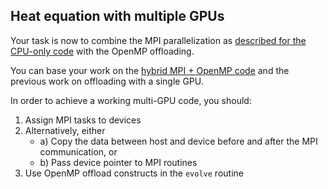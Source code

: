 ## Heat equation with multiple GPUs

Your task is now to combine the MPI parallelization as
[described for the CPU-only code](heat-cpu/code-description.md) with the
OpenMP offloading.

You can base your work on the [hybrid MPI + OpenMP code](heat-cpu/) and
the previous work on offloading with a single GPU.

In order to achieve a working multi-GPU code, you should:

1. Assign MPI tasks to devices
2. Alternatively, either
    - a) Copy the data between host and device before and after the MPI
      communication, or
    - b) Pass device pointer to MPI routines
3. Use OpenMP offload constructs in the `evolve` routine
